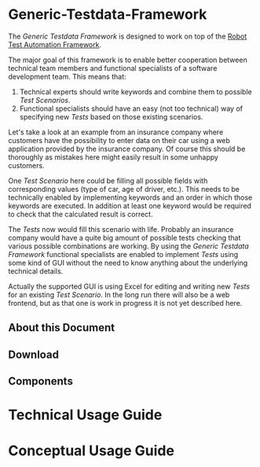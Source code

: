 
Generic-Testdata-Framework
==========================

The _Generic Testdata Framework_ is designed to work on top of the 
[Robot Test Automation Framework](http://code.google.com/p/robotframework/).

The major goal of this framework is to enable better cooperation between technical team members and functional
specialists of a software development team. This means that:

1. Technical experts should write keywords and combine them to possible _Test Scenarios_.
2. Functional specialists should have an easy (not too technical) way of specifying new _Tests_ based on those existing scenarios.

Let's take a look at an example from an insurance company where customers have the possibility to enter data on their car
using a web application provided by the insurance company. Of course this should be thoroughly as mistakes here might
easily result in some unhappy customers.

One _Test Scenario_ here could be filling all possible fields with corresponding values (type of car, age of driver, etc.).
This needs to be technically enabled by implementing keywords and an order in which those keywords are executed. In 
addition at least one keyword would be required to check that the calculated result is correct. 

The _Tests_ now would fill this scenario with life. Probably an insurance company would have a quite big amount of
possible tests checking that various possible combinations are working. By using the _Generic Testdata Framework_
functional specialists are enabled to implement _Tests_ using some kind of GUI without the need to know anything
about the underlying technical details.

Actually the supported GUI is using Excel for editing and writing new _Tests_ for an existing _Test Scenario_. In the 
long run there will also be a web frontend, but as that one is work in progress it is not yet described here.


About this Document
-------------------


Download
--------


Components
----------



Technical Usage Guide
=====================




Conceptual Usage Guide
======================



















